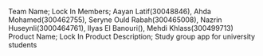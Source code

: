 Team Name; Lock In
Members; Aayan Latif(30048846), Ahda Mohamed(300462755), Seryne Ould Rabah(300465008), Nazrin Huseynli(3000464761), Ilyas El Banouri(), Mehdi Khlass(300499713)
Product Name; Lock In
Product Description; Study group app for university students 
